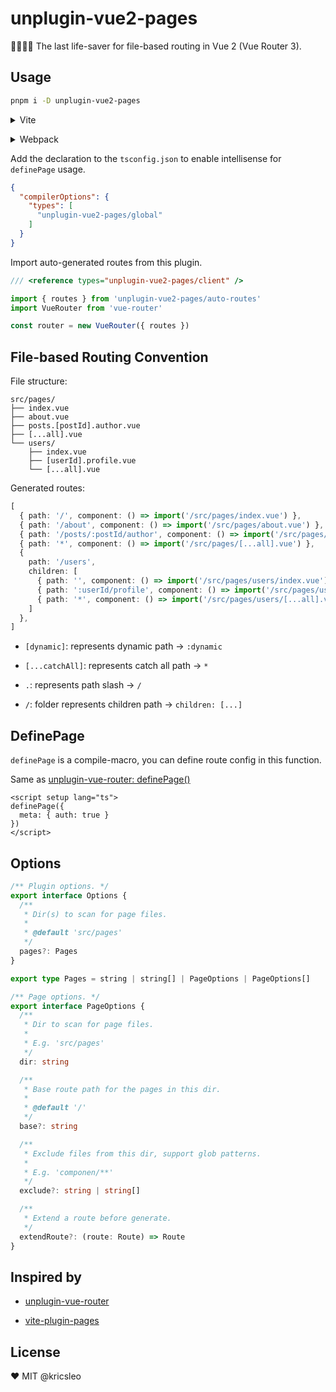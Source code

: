 # unplugin-vue2-pages

👋🏻👋🏻 The last life-saver for file-based routing in Vue 2 (Vue Router 3).

## Usage

```bash
pnpm i -D unplugin-vue2-pages
```

<details>
<summary>Vite</summary><br>

```ts
// vite.config.ts
import pages from 'unplugin-vue2-pages/vite'

export default defineConfig({
  plugins: [
    pages({ /* options */ }),
  ],
})
```

Example: [`playground/`](./playground/)

<br></details>

<details>
<summary>Webpack</summary><br>

```ts
// webpack.config.js
import pages from 'unplugin-vue2-pages/webpack'

module.exports = {
  /* ... */
  plugins: [
    pages({ /* options */ })
  ]
}
```

<br></details>

Add the declaration to the `tsconfig.json` to enable intellisense for `definePage` usage.

```json
{
  "compilerOptions": {
    "types": [
      "unplugin-vue2-pages/global"
    ]
  }
}
```

Import auto-generated routes from this plugin.

```ts
/// <reference types="unplugin-vue2-pages/client" />

import { routes } from 'unplugin-vue2-pages/auto-routes'
import VueRouter from 'vue-router'

const router = new VueRouter({ routes })
```

## File-based Routing Convention

File structure:

```
src/pages/
├── index.vue
├── about.vue
├── posts.[postId].author.vue
├── [...all].vue
└── users/
    ├── index.vue
    ├── [userId].profile.vue
    └── [...all].vue
```

Generated routes:

```ts
[
  { path: '/', component: () => import('/src/pages/index.vue') },
  { path: '/about', component: () => import('/src/pages/about.vue') },
  { path: '/posts/:postId/author', component: () => import('/src/pages/posts.[postId].author.vue') },
  { path: '*', component: () => import('/src/pages/[...all].vue') },
  {
    path: '/users',
    children: [
      { path: '', component: () => import('/src/pages/users/index.vue') },
      { path: ':userId/profile', component: () => import('/src/pages/users/[userId].profile.vue') },
      { path: '*', component: () => import('/src/pages/users/[...all].vue') },
    ]
  },
]
```

- `[dynamic]`: represents dynamic path → `:dynamic`

- `[...catchAll]`: represents catch all path → `*`

- `.`: represents path slash → `/`

- `/`: folder represents children path → `children: [...]`

## DefinePage

`definePage` is a compile-macro, you can define route config in this function.

Same as [unplugin-vue-router: definePage()](https://uvr.esm.is/guide/extending-routes.html#definepage)

```vue
<script setup lang="ts">
definePage({
  meta: { auth: true }
})
</script>
```

## Options

```ts
/** Plugin options. */
export interface Options {
  /**
   * Dir(s) to scan for page files.
   *
   * @default 'src/pages'
   */
  pages?: Pages
}

export type Pages = string | string[] | PageOptions | PageOptions[]

/** Page options. */
export interface PageOptions {
  /**
   * Dir to scan for page files.
   *
   * E.g. 'src/pages'
   */
  dir: string

  /**
   * Base route path for the pages in this dir.
   *
   * @default '/'
   */
  base?: string

  /**
   * Exclude files from this dir, support glob patterns.
   *
   * E.g. 'componen/**'
   */
  exclude?: string | string[]

  /**
   * Extend a route before generate.
   */
  extendRoute?: (route: Route) => Route
}
```

## Inspired by

- [unplugin-vue-router](https://github.com/posva/unplugin-vue-router)

- [vite-plugin-pages](https://github.com/hannoeru/vite-plugin-pages)

## License

❤️ MIT @kricsleo
